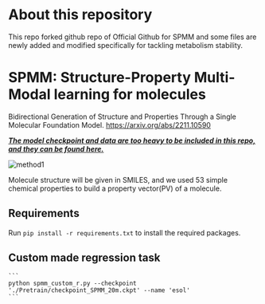 # About this repository

This repo forked github repo of Official Github for SPMM and some files are newly added and modified specifically for tackling metabolism stability.  

# SPMM: Structure-Property Multi-Modal learning for molecules

Bidirectional Generation of Structure and Properties Through a Single Molecular Foundation Model.
https://arxiv.org/abs/2211.10590

***<ins>The model checkpoint and data are too heavy to be included in this repo, and they can be found [here](https://drive.google.com/drive/folders/1ARrSg9kXdXAL5VGgDBwizpSgcJwauPua?usp=sharing).<ins>***

![method1](https://github.com/jinhojsk515/SPMM/assets/59189526/1ff52950-aa12-481f-94ea-4d1e97ac7bf3)

Molecule structure will be given in SMILES, and we used 53 simple chemical properties to build a property vector(PV) of a molecule.

## Requirements
Run `pip install -r requirements.txt` to install the required packages.  

## Custom made regression task 

    ```
    python spmm_custom_r.py --checkpoint './Pretrain/checkpoint_SPMM_20m.ckpt' --name 'esol'    
    ```
